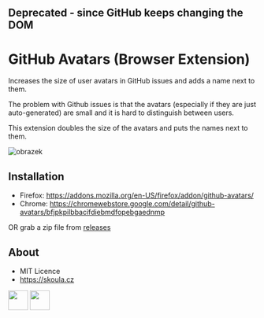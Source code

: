 ## Deprecated - since GitHub keeps changing the DOM

# GitHub Avatars (Browser Extension)
Increases the size of user avatars in GitHub issues and adds a name next to them.

The problem with Github issues is that the avatars (especially if they are just auto-generated) are small and it is hard to distinguish between users.

This extension doubles the size of the avatars and puts the names next to them.

![obrazek](https://github.com/user-attachments/assets/2e31adab-7521-4ae3-8440-13486b1db4a9)


## Installation

* Firefox: https://addons.mozilla.org/en-US/firefox/addon/github-avatars/
* Chrome: https://chromewebstore.google.com/detail/github-avatars/bfjpkpilbbacifdiebmdfopebgaednmp

OR grab a zip file from [releases](https://github.com/MichalSkoula/github-avatars/releases)

## About
* MIT Licence
* https://skoula.cz


<a href="https://www.buymeacoffee.com/mskoula"><img src="https://www.buymeacoffee.com/assets/img/guidelines/download-assets-sm-1.svg" height="40"></a>
<a href="https://paypal.me/truehipstercz?country.x=CZ&locale.x=en_US"><img src="https://raw.githubusercontent.com/andreostrovsky/donate-with-paypal/master/blue.svg" height="40"></a>
